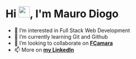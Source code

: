 <h1 align="left">Hi <img src="https://raw.githubusercontent.com/kaueMarques/kaueMarques/master/hi.gif" height="30px">, I'm Mauro Diogo</h1>

- 👀 I’m interested in Full Stack Web Development
- 🌱 I’m currently learning Git and Github
- 💞️ I’m looking to collaborate on <a style="font-weight: bold" href="https://fcamara.com/" target="_blank">FCamara</a>
- 📫 More on <a style="font-weight: bold" href="https://www.linkedin.com/in/mauro-diogo-6149602a7/" target="_blank">my LinkedIn</a>

<!---
maurodiogodev/maurodiogodev is a ✨ special ✨ repository because its `README.md` (this file) appears on your GitHub profile.
You can click the Preview link to take a look at your changes.
--->
